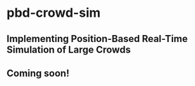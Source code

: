 # pbd-crowd-sim

## Implementing Position-Based Real-Time Simulation of Large Crowds

## Coming soon!
